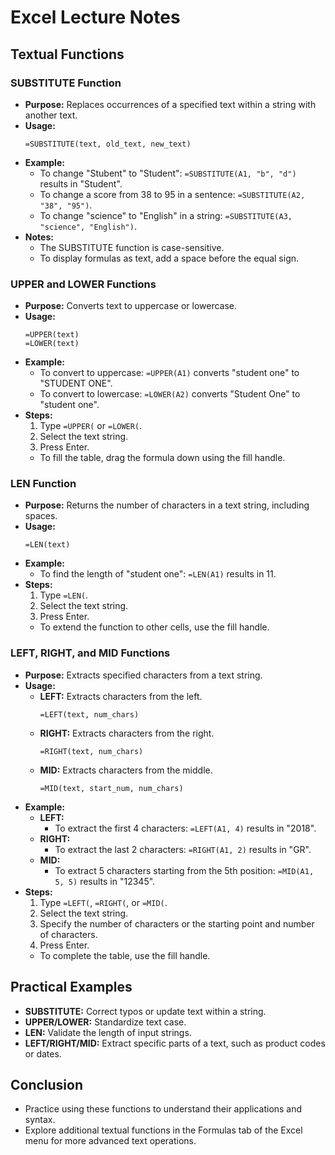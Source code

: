 
# Excel Lecture Notes

## Textual Functions

### SUBSTITUTE Function
- **Purpose:** Replaces occurrences of a specified text within a string with another text.
- **Usage:**
  ```excel
  =SUBSTITUTE(text, old_text, new_text)
  ```
- **Example:**
  - To change "Stubent" to "Student": `=SUBSTITUTE(A1, "b", "d")` results in "Student".
  - To change a score from 38 to 95 in a sentence: `=SUBSTITUTE(A2, "38", "95")`.
  - To change "science" to "English" in a string: `=SUBSTITUTE(A3, "science", "English")`.
- **Notes:**
  - The SUBSTITUTE function is case-sensitive.
  - To display formulas as text, add a space before the equal sign.

### UPPER and LOWER Functions
- **Purpose:** Converts text to uppercase or lowercase.
- **Usage:**
  ```excel
  =UPPER(text)
  =LOWER(text)
  ```
- **Example:**
  - To convert to uppercase: `=UPPER(A1)` converts "student one" to "STUDENT ONE".
  - To convert to lowercase: `=LOWER(A2)` converts "Student One" to "student one".
- **Steps:**
  1. Type `=UPPER(` or `=LOWER(`.
  2. Select the text string.
  3. Press Enter.
  - To fill the table, drag the formula down using the fill handle.

### LEN Function
- **Purpose:** Returns the number of characters in a text string, including spaces.
- **Usage:**
  ```excel
  =LEN(text)
  ```
- **Example:**
  - To find the length of "student one": `=LEN(A1)` results in 11.
- **Steps:**
  1. Type `=LEN(`.
  2. Select the text string.
  3. Press Enter.
  - To extend the function to other cells, use the fill handle.

### LEFT, RIGHT, and MID Functions
- **Purpose:** Extracts specified characters from a text string.
- **Usage:**
  - **LEFT:** Extracts characters from the left.
    ```excel
    =LEFT(text, num_chars)
    ```
  - **RIGHT:** Extracts characters from the right.
    ```excel
    =RIGHT(text, num_chars)
    ```
  - **MID:** Extracts characters from the middle.
    ```excel
    =MID(text, start_num, num_chars)
    ```
- **Example:**
  - **LEFT:**
    - To extract the first 4 characters: `=LEFT(A1, 4)` results in "2018".
  - **RIGHT:**
    - To extract the last 2 characters: `=RIGHT(A1, 2)` results in "GR".
  - **MID:**
    - To extract 5 characters starting from the 5th position: `=MID(A1, 5, 5)` results in "12345".
- **Steps:**
  1. Type `=LEFT(`, `=RIGHT(`, or `=MID(`.
  2. Select the text string.
  3. Specify the number of characters or the starting point and number of characters.
  4. Press Enter.
  - To complete the table, use the fill handle.

## Practical Examples
- **SUBSTITUTE:** Correct typos or update text within a string.
- **UPPER/LOWER:** Standardize text case.
- **LEN:** Validate the length of input strings.
- **LEFT/RIGHT/MID:** Extract specific parts of a text, such as product codes or dates.

## Conclusion
- Practice using these functions to understand their applications and syntax.
- Explore additional textual functions in the Formulas tab of the Excel menu for more advanced text operations.
